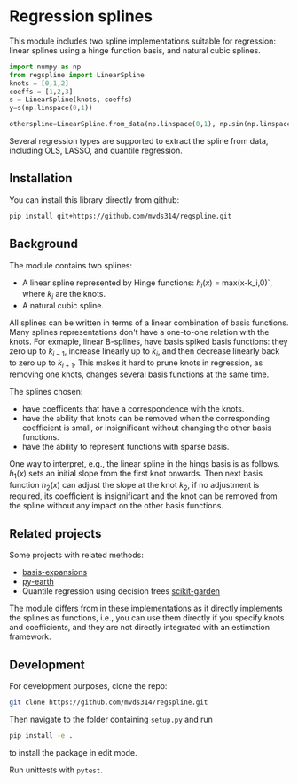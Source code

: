 # Regression splines

This module includes two spline implementations suitable for regression: linear splines using a hinge function basis, and natural cubic splines.

```python
import numpy as np
from regspline import LinearSpline
knots = [0,1,2]
coeffs = [1,2,3]
s = LinearSpline(knots, coeffs)
y=s(np.linspace(0,1))

otherspline=LinearSpline.from_data(np.linspace(0,1), np.sin(np.linspace(0,1)), method='OLS')
```

Several regression types are supported to extract the spline from data, including OLS, LASSO, and quantile regression.

## Installation

You can install this library directly from github:

```bash
pip install git+https://github.com/mvds314/regspline.git
```

## Background

The module contains two splines:

* A linear spline represented by Hinge functions: $h_i(x)$ = max(x-k_i,0)`, where $k_i$ are the knots.
* A natural cubic spline.

All splines can be written in terms of a linear combination of basis functions. Many splines representations don't have a one-to-one relation with the knots. For exmaple, linear B-splines, have basis spiked basis functions: they zero up to  $k_{i-1}$, increase linearly up to $k_i$, and then decrease linearly back to zero up to $k_{i+1}$. This makes it hard to prune knots in regression, as removing one knots, changes several basis functions at the same time.

The splines chosen:

* have coefficents that have a correspondence with the knots.
* have the ability that knots can be removed when the corresponding coefficient is small, or insignificant without changing the other basis functions.
* have the ability to represent functions with sparse basis.

One way to interpret, e.g., the linear spline in the hings basis is as follows. $h_1(x)$ sets an initial slope from the first knot onwards. Then next basis function $h_2(x)$ can adjust the slope at the knot $k_2$, if no adjustment is required, its coefficient is insignificant and the knot can be removed from the spline without any impact on the other basis functions.

## Related projects

Some projects with related methods:

* [basis-expansions](https://github.com/madrury/basis-expansions)
* [py-earth](https://github.com/scikit-learn-contrib/py-earth)
* Quantile regression using decision trees [scikit-garden](https://scikit-garden.github.io/)

The module differs from in these implementations as it directly implements the splines as functions, i.e., you can use them directly if you specify knots and coefficients, and they are not directly integrated with an estimation framework.

## Development

For development purposes, clone the repo:

```bash
git clone https://github.com/mvds314/regspline.git
```

Then navigate to the folder containing `setup.py` and run

```bash
pip install -e .
```
to install the package in edit mode.

Run unittests with `pytest`.

